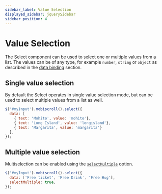 ```yaml
---
sidebar_label: Value Selection
displayed_sidebar: jquerySidebar
sidebar_position: 4
---
```


# Value Selection

The Select component can be used to select one or multiple values from a list. The values can be of any type, for example `number`, `string` or `object` as described in the [data binding](./data-binding) section.


## Single value selection

By default the Select operates in single value selection mode, but can be used to select multiple values from a list as well.

```js title="Selecting a single value"
$('#myInput').mobiscroll().select({
  data: [
    { text: 'Mohito', value: 'mohito'},
    { text: 'Long Island', value: 'longisland'},
    { text: 'Margarita', value: 'margarita'}
  ],
});
```

## Multiple value selection

Multiselection can be enabled using the [`selectMultiple`](./api#opt-selectMultiple) option.

```js title="Selecting multiple items from a list"
$('#myInput').mobiscroll().select({
  data: ['Free ticket', 'Free Drink', 'Free Hug'],
  selectMultiple: true,
});
```
